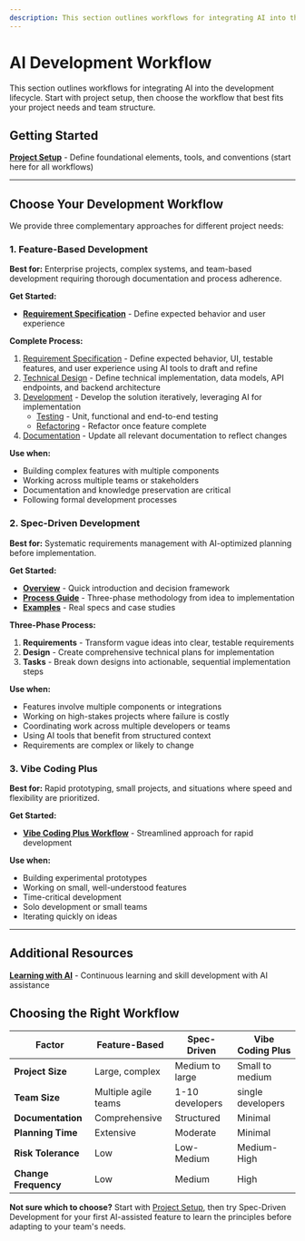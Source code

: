 ```yaml
---
description: This section outlines workflows for integrating AI into the development lifecycle. Start with project setup, then choose the workflow that best fits your project needs and team structure.
---
```


# AI Development Workflow

This section outlines workflows for integrating AI into the development lifecycle. Start with project setup, then choose the workflow that best fits your project needs and team structure.

## Getting Started

**[Project Setup](project-setup.md)** - Define foundational elements, tools, and conventions (start here for all workflows)

---

## Choose Your Development Workflow

We provide three complementary approaches for different project needs:

### 1. Feature-Based Development
**Best for:** Enterprise projects, complex systems, and team-based development requiring thorough documentation and process adherence.

**Get Started:**

- **[Requirement Specification](feature-based-development/02-requirement-specification.md)** - Define expected behavior and user experience

**Complete Process:**

1. [Requirement Specification](feature-based-development/02-requirement-specification.md) - Define expected behavior, UI, testable features, and user experience using AI tools to draft and refine
2. [Technical Design](feature-based-development/03-technical-design.md) - Define technical implementation, data models, API endpoints, and backend architecture
3. [Development](feature-based-development/04-development.md) - Develop the solution iteratively, leveraging AI for implementation
    - [Testing](feature-based-development/041-testing.md) - Unit, functional and end-to-end testing
    - [Refactoring](feature-based-development/042-refactoring.md) - Refactor once feature complete
4. [Documentation](feature-based-development/07-documentation.md) - Update all relevant documentation to reflect changes

**Use when:**

- Building complex features with multiple components
- Working across multiple teams or stakeholders
- Documentation and knowledge preservation are critical
- Following formal development processes

### 2. Spec-Driven Development
**Best for:** Systematic requirements management with AI-optimized planning before implementation.

**Get Started:**

- **[Overview](spec-driven-development/README.md)** - Quick introduction and decision framework
- **[Process Guide](spec-driven-development/process/README.md)** - Three-phase methodology from idea to implementation
- **[Examples](spec-driven-development/examples/README.md)** - Real specs and case studies

**Three-Phase Process:**

1. **Requirements** - Transform vague ideas into clear, testable requirements
2. **Design** - Create comprehensive technical plans for implementation
3. **Tasks** - Break down designs into actionable, sequential implementation steps

**Use when:**

- Features involve multiple components or integrations
- Working on high-stakes projects where failure is costly
- Coordinating work across multiple developers or teams
- Using AI tools that benefit from structured context
- Requirements are complex or likely to change

### 3. Vibe Coding Plus
**Best for:** Rapid prototyping, small projects, and situations where speed and flexibility are prioritized.

**Get Started:**

- **[Vibe Coding Plus Workflow](vibe-coding-plus.md)** - Streamlined approach for rapid development

**Use when:**

- Building experimental prototypes
- Working on small, well-understood features
- Time-critical development
- Solo development or small teams
- Iterating quickly on ideas

---

## Additional Resources

**[Learning with AI](learning.md)** - Continuous learning and skill development with AI assistance

## Choosing the Right Workflow

| Factor | Feature-Based | Spec-Driven | Vibe Coding Plus |
|--------|---------------|-------------|------------------|
| **Project Size** | Large, complex | Medium to large | Small to medium |
| **Team Size** | Multiple agile teams | 1-10 developers | single developers |
| **Documentation** | Comprehensive | Structured | Minimal |
| **Planning Time** | Extensive | Moderate | Minimal |
| **Risk Tolerance** | Low | Low-Medium | Medium-High |
| **Change Frequency** | Low | Medium | High |

**Not sure which to choose?** Start with [Project Setup](project-setup.md), then try Spec-Driven Development for your first AI-assisted feature to learn the principles before adapting to your team's needs.
